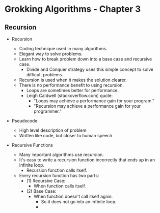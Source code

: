 # Grokking Algorithms - Chapter 3
## Recursion

- Recursion
  - Coding technique used in many algorithms.
  - Elegant way to solve problems.
  - Learn how to break problem down into a base case and recursive case.
    - Divide and Conquer strategy uses this simple concept to solve difficult problems.
  - Recursion is used when it makes the solution clearer.
  - There is no performance benefit to using recursion.
    - Loops are sometimes better for performance.
    - Leigh Caldwell (stackoverflow.com) quote:
      - "Loops may achieve a performance gain for your program."
      - "Recursion may achieve a performance gain for your programmer."  


- Pseudocode
  - High level description of problem
  - Written like code, but closer to human speech

- Recursive Functions
  - Many important algorithms use recursion.
  - It's easy to write a recursion function incorrectly that ends up in an infinite loop.
    - Recursion function calls itself.
  - Every recursion function has two parts:
    - (1) Recursive Case:
      - When function calls itself.
    - (2) Base Case:
      - When function doesn't call itself again.
        - So it does not go into an infinite loop.
        - 